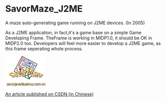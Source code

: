 # SavorMaze_J2ME
A maze auto-generating game running on J2ME devices. (In 2005)

As a J2ME application, in fact,it's a game base on a simple Game Developing Frame. TheFrame is working in MIDP1.0, it should be OK in MIDP2.0 too. Developers will feel more easier to develop a J2ME game, as this frame seperating whole process.

![SavorMaze](face.png "SavorMaze")

[An article published on CSDN (in Chinese)](https://blog.csdn.net/savorjava/article/details/318249)
